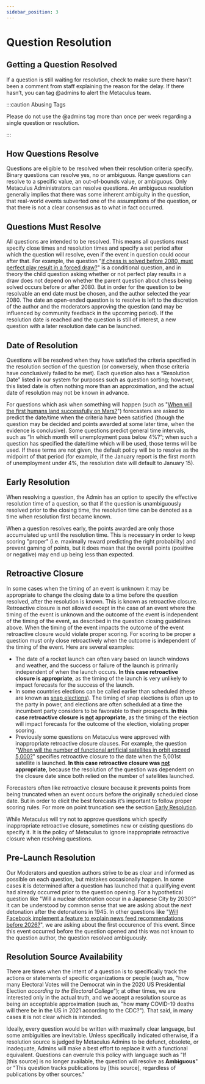 ```yaml
---
sidebar_position: 3
---
```


# Question Resolution

## Getting a Question Resolved

If a question is still waiting for resolution, check to make sure there hasn’t been a comment from staff explaining the reason for the delay. If there hasn’t, you can tag @admins to alert the Metaculus team. 

:::caution Abusing Tags

Please do not use the @admins tag more than once per week regarding a single question or resolution.

:::

## How Questions Resolve

Questions are eligible to be resolved when their resolution criteria specify. Binary questions can resolve yes, no or ambiguous. Range questions can resolve to a specific value, an out-of-bounds value, or ambiguous. Only Metaculus Administrators can resolve questions. An ambiguous resolution generally implies that there was some inherent ambiguity in the question, that real-world events subverted one of the assumptions of the question, or that there is not a clear consensus as to what in fact occurred.

## Questions Must Resolve

All questions are intended to be resolved. This means all questions must specify close times and resolution times and specify a set period after which the question will resolve, even if the event in question could occur after that. For example, the question "[If chess is solved before 2080, must perfect play result in a forced draw?](https://www.metaculus.com/questions/4334/if-chess-is-solved-before-2080-must-perfect-play-result-in-a-forced-draw/)" is a conditional question, and in theory the child question asking whether or not perfect play results in a draw does not depend on whether the parent question about chess being solved occurs before or after 2080. But in order for the question to be resolvable an end date must be chosen, and the author selected the year 2080. The date an open-ended question is to resolve is left to the discretion of the author and the moderators approving the question (and may be influenced by community feedback in the upcoming period). If the resolution date is reached and the question is still of interest, a new question with a later resolution date can be launched.

## Date of Resolution

Questions will be resolved when they have satisfied the criteria specified in the resolution section of the question (or conversely, when those criteria have conclusively failed to be met). Each question also has a “Resolution Date” listed in our system for purposes such as question sorting; however, this listed date is often nothing more than an approximation, and the actual date of resolution may not be known in advance.

For questions which ask when something will happen (such as "[When will the first humans land successfully on Mars?](https://www.metaculus.com/questions/3515/when-will-the-first-humans-land-successfully-on-mars/)") forecasters are asked to predict the date/time when the criteria have been satisfied (though the question may be decided and points awarded at some later time, when the evidence is conclusive). Some questions predict general time intervals, such as “In which month will unemployment pass below 4%?”; when such a question has specified the date/time which will be used, those terms will be used. If these terms are not given, the default policy will be to resolve as the midpoint of that period (for example, if the January report is the first month of unemployment under 4%, the resolution date will default to January 15).

## Early Resolution

When resolving a question, the Admin has an option to specify the effective resolution time of a question, so that if the question is unambiguously resolved prior to the closing time, the resolution time can be denoted as a time when resolution first became known.

When a question resolves early, the points awarded are only those accumulated up until the resolution time. This is necessary in order to keep scoring "proper" (i.e. maximally reward predicting the right probability) and prevent gaming of points, but it does mean that the overall points (positive or negative) may end up being less than expected.

## Retroactive Closure

In some cases when the timing of an event is unknown it may be appropriate to change the closing date to a time before the question resolved, after the resolution is known. This is known as retroactive closure. Retroactive closure is not allowed except in the case of an event where the timing of the event is unknown and the outcome of the event is independent of the timing of the event, as described in the question closing guidelines above. When the timing of the event impacts the outcome of the event retroactive closure would violate proper scoring. For scoring to be proper a question must only close retroactively when the outcome is independent of the timing of the event. Here are several examples:

* The date of a rocket launch can often vary based on launch windows and weather, and the success or failure of the launch is primarily independent of when the launch occurs. **In this case retroactive closure is appropriate**, as the timing of the launch is very unlikely to impact forecasts for the success of the launch.
* In some countries elections can be called earlier than scheduled (these are known as [snap elections](https://en.wikipedia.org/wiki/Snap_election)). The timing of snap elections is often up to the party in power, and elections are often scheduled at a time the incumbent party considers to be favorable to their prospects. **In this case retroactive closure is <ins>not</ins> appropriate**, as the timing of the election will impact forecasts for the outcome of the election, violating proper scoring.
* Previously some questions on Metaculus were approved with inappropriate retroactive closure clauses. For example, the question "[When will the number of functional artificial satellites in orbit exceed 5,000?](https://www.metaculus.com/questions/6662/date-earth-functional-satellites-exceed-5000/)" specifies retroactive closure to the date when the 5,001st satellite is launched. **In this case retroactive closure was <ins>not</ins> appropriate**, because the resolution of the question was dependent on the closure date since both relied on the number of satellites launched.

Forecasters often like retroactive closure because it prevents points from being truncated when an event occurs before the originally scheduled close date. But in order to elicit the best forecasts it’s important to follow proper scoring rules. For more on point truncation see the section [Early Resolution](/faq/question-resolution#early-resolution).

While Metaculus will try not to approve questions which specify inappropriate retroactive closure, sometimes new or existing questions do specify it. It is the policy of Metaculus to ignore inappropriate retroactive closure when resolving questions.

## Pre-Launch Resolution

Our Moderators and question authors strive to be as clear and informed as possible on each question, but mistakes occasionally happen. In some cases it is determined after a question has launched that a qualifying event had already occurred prior to the question opening. For a hypothetical question like "Will a nuclear detonation occur in a Japanese City by 2030?" it can be understood by common sense that we are asking about the *next* detonation after the detonations in 1945. In other questions like "[Will Facebook implement a feature to explain news feed recommendations before 2026?](https://www.metaculus.com/questions/8946/facebook-uses-explainable-news-feed-by-2026/)", we are asking about the first occurence of this event. Since this event occurred before the question opened and this was not known to the question author, the question resolved ambiguously.

## Resolution Source Availability

There are times when the intent of a question is to specifically track the actions or statements of specific organizations or people (such as, "how many Electoral Votes will the Democrat win in the 2020 US Presidential Election *according to the Electoral College*"); at other times, we are interested only in the actual truth, and we accept a resolution source as being an acceptable approximation (such as, "how many COVID-19 deaths will there be in the US in 2021 according to the CDC?"). That said, in many cases it is not clear which is intended.

Ideally, every question would be written with maximally clear language, but some ambiguities are inevitable. Unless specifically indicated otherwise, if a resolution source is judged by Metaculus Admins to be defunct, obsolete, or inadequate, Admins will make a best effort to replace it with a functional equivalent. Questions can overrule this policy with language such as "If [this source] is no longer available, the question will resolve as **Ambiguous**" or "This question tracks publications by [this source], regardless of publications by other sources."